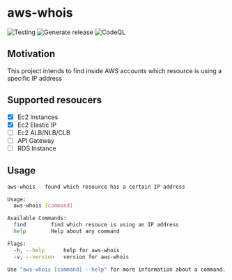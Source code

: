 # aws-whois 

  ![Testing](https://github.com/rafaelleonardocruz/aws-whois/workflows/Testing/badge.svg)
  ![Generate release](https://github.com/rafaelleonardocruz/aws-whois/workflows/Generate%20release/badge.svg)
  ![CodeQL](https://github.com/rafaelleonardocruz/aws-whois/workflows/CodeQL/badge.svg)

## Motivation

This project intends to find inside AWS accounts which resource is using a specific IP address

## Supported resoucers
- [x] Ec2 Instances
- [x] Ec2 Elastic IP
- [ ] Ec2 ALB/NLB/CLB
- [ ] API Gateway
- [ ] RDS Instance

## Usage
```sh
aws-whois - found which resource has a certain IP address

Usage:
  aws-whois [command]

Available Commands:
  find        find which resouce is using an IP address
  help        Help about any command

Flags:
  -h, --help      help for aws-whois
  -v, --version   version for aws-whois

Use "aws-whois [command] --help" for more information about a command.
```
